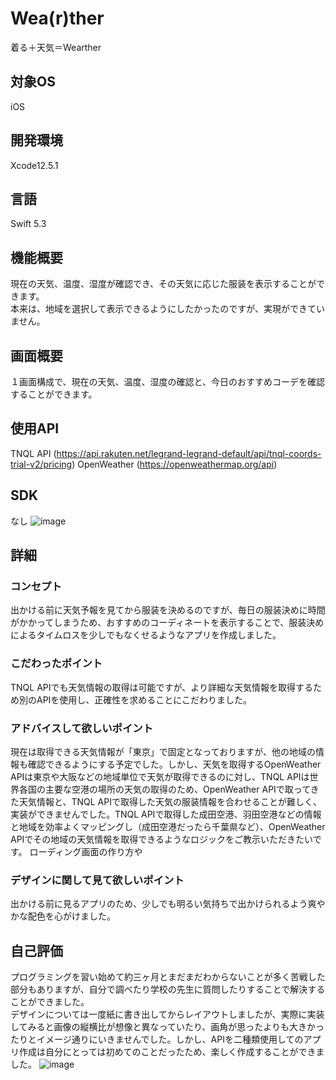 # Wea(r)ther

着る＋天気＝Wearther


## 対象OS
iOS
## 開発環境
Xcode12.5.1
## 言語
Swift 5.3

## 機能概要
現在の天気、温度、湿度が確認でき、その天気に応じた服装を表示することができます。  
本来は、地域を選択して表示できるようにしたかったのですが、実現ができていません。

## 画面概要
１画面構成で、現在の天気、温度、湿度の確認と、今日のおすすめコーデを確認することができます。

## 使用API
TNQL API (https://api.rakuten.net/legrand-legrand-default/api/tnql-coords-trial-v2/pricing)
OpenWeather (https://openweathermap.org/api)

## SDK
なし
![image](https://user-images.githubusercontent.com/86100876/126277430-c67ead74-79a8-40eb-a7e3-3b183ab7ebb0.png)


## 詳細
### コンセプト
出かける前に天気予報を見てから服装を決めるのですが、毎日の服装決めに時間がかかってしまうため、おすすめのコーディネートを表示することで、服装決めによるタイムロスを少しでもなくせるようなアプリを作成しました。

### こだわったポイント
TNQL APIでも天気情報の取得は可能ですが、より詳細な天気情報を取得するため別のAPIを使用し、正確性を求めることにこだわりました。

### アドバイスして欲しいポイント
現在は取得できる天気情報が「東京」で固定となっておりますが、他の地域の情報も確認できるようにする予定でした。しかし、天気を取得するOpenWeather APIは東京や大阪などの地域単位で天気が取得できるのに対し、TNQL APIは世界各国の主要な空港の場所の天気の取得のため、OpenWeather APIで取ってきた天気情報と、TNQL APIで取得した天気の服装情報を合わせることが難しく、実装ができませんでした。TNQL APIで取得した成田空港、羽田空港などの情報と地域を効率よくマッピングし（成田空港だったら千葉県など）、OpenWeather APIでその地域の天気情報を取得できるようなロジックをご教示いただきたいです。
ローディング画面の作り方や

### デザインに関して見て欲しいポイント
出かける前に見るアプリのため、少しでも明るい気持ちで出かけられるよう爽やかな配色を心がけました。

## 自己評価
プログラミングを習い始めて約三ヶ月とまだまだわからないことが多く苦戦した部分もありますが、自分で調べたり学校の先生に質問したりすることで解決することができました。  
デザインについては一度紙に書き出してからレイアウトしましたが、実際に実装してみると画像の縦横比が想像と異なっていたり、画角が思ったよりも大きかったりとイメージ通りにいきませんでした。しかし、APIを二種類使用してのアプリ作成は自分にとっては初めてのことだったため、楽しく作成することができました。
![image](https://user-images.githubusercontent.com/86100876/126277614-dd25bea9-32f3-4c1a-b7a6-d1ab4f89ff7e.png)
